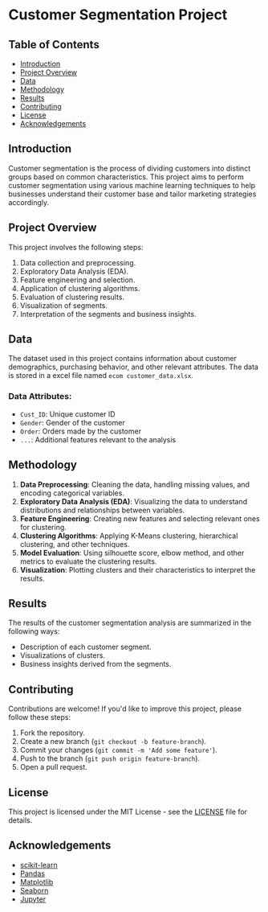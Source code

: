 # Customer Segmentation Project

## Table of Contents
- [Introduction](#introduction)
- [Project Overview](#project-overview)
- [Data](#data)
- [Methodology](#methodology)
- [Results](#results)
- [Contributing](#contributing)
- [License](#license)
- [Acknowledgements](#acknowledgements)

## Introduction
Customer segmentation is the process of dividing customers into distinct groups based on common characteristics. This project aims to perform customer segmentation using various machine learning techniques to help businesses understand their customer base and tailor marketing strategies accordingly.

## Project Overview
This project involves the following steps:
1. Data collection and preprocessing.
2. Exploratory Data Analysis (EDA).
3. Feature engineering and selection.
4. Application of clustering algorithms.
5. Evaluation of clustering results.
6. Visualization of segments.
7. Interpretation of the segments and business insights.

## Data
The dataset used in this project contains information about customer demographics, purchasing behavior, and other relevant attributes. The data is stored in a excel file named `ecom customer_data.xlsx`.

### Data Attributes:
- `Cust_ID`: Unique customer ID
- `Gender`: Gender of the customer
- `Order`: Orders made by the customer
- `...`: Additional features relevant to the analysis

## Methodology
1. **Data Preprocessing**: Cleaning the data, handling missing values, and encoding categorical variables.
2. **Exploratory Data Analysis (EDA)**: Visualizing the data to understand distributions and relationships between variables.
3. **Feature Engineering**: Creating new features and selecting relevant ones for clustering.
4. **Clustering Algorithms**: Applying K-Means clustering, hierarchical clustering, and other techniques.
5. **Model Evaluation**: Using silhouette score, elbow method, and other metrics to evaluate the clustering results.
6. **Visualization**: Plotting clusters and their characteristics to interpret the results.

## Results
The results of the customer segmentation analysis are summarized in the following ways:
- Description of each customer segment.
- Visualizations of clusters.
- Business insights derived from the segments.

## Contributing
Contributions are welcome! If you'd like to improve this project, please follow these steps:
1. Fork the repository.
2. Create a new branch (`git checkout -b feature-branch`).
3. Commit your changes (`git commit -m 'Add some feature'`).
4. Push to the branch (`git push origin feature-branch`).
5. Open a pull request.

## License
This project is licensed under the MIT License - see the [LICENSE](LICENSE) file for details.

## Acknowledgements
- [scikit-learn](https://scikit-learn.org/stable/)
- [Pandas](https://pandas.pydata.org/)
- [Matplotlib](https://matplotlib.org/)
- [Seaborn](https://seaborn.pydata.org/)
- [Jupyter](https://jupyter.org/)

